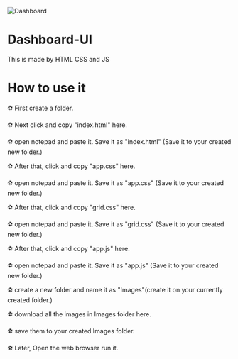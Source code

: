 ![Dashboard](https://user-images.githubusercontent.com/89432278/132133439-075c7a98-72f9-425c-9970-94af301d1c6a.png)
# Dashboard-UI
This is made by HTML CSS and JS

# How to use it

⚽ First create a folder.

⚽ Next click and copy "index.html" here.

⚽ open notepad and paste it. Save it as "index.html" (Save it to your created new folder.)

⚽ After that, click and copy "app.css" here.

⚽ open notepad and paste it. Save it as "app.css" (Save it to your created new folder.)

⚽ After that, click and copy "grid.css" here.

⚽ open notepad and paste it. Save it as "grid.css" (Save it to your created new folder.)

⚽ After that, click and copy "app.js" here.

⚽ open notepad and paste it. Save it as "app.js" (Save it to your created new folder.)

⚽ create a new folder and name it as "Images"(create it on your currently created folder.)

⚽ download all the images in Images folder here.

⚽ save them to your created Images folder.

⚽ Later, Open the web browser run it.

